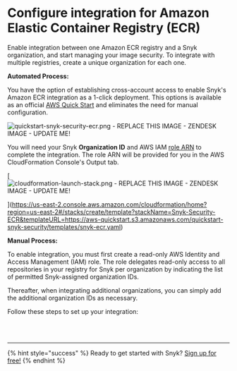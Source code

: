 # Configure integration for Amazon Elastic Container Registry \(ECR\)

Enable integration between one Amazon ECR registry and a Snyk organization, and start managing your image security. To integrate with multiple registries, create a unique organization for each one.

**Automated Process:**

You have the option of establishing cross-account access to enable Snyk's Amazon ECR integration as a 1-click deployment. This options is available as an official [AWS Quick Start](https://github.com/aws-quickstart/quickstart-snyk-security) and eliminates the need for manual configuration. 

![quickstart-snyk-security-ecr.png - REPLACE THIS IMAGE - ZENDESK IMAGE - UPDATE ME!](https://support.snyk.io/hc/article_attachments/360010020557/quickstart-snyk-security-ecr.png)

You will need your Snyk **Organization ID** and AWS IAM [role ARN](https://docs.aws.amazon.com/IAM/latest/UserGuide/reference_identifiers.html#identifiers-arns) to complete the integration. The role ARN will be provided for you in the AWS CloudFormation Console's Output tab.

[![cloudformation-launch-stack.png - REPLACE THIS IMAGE - ZENDESK IMAGE - UPDATE ME!](https://support.snyk.io/hc/article_attachments/360010120798/cloudformation-launch-stack.png)

](https://us-east-2.console.aws.amazon.com/cloudformation/home?region=us-east-2#/stacks/create/template?stackName=Snyk-Security-ECR&templateURL=https://aws-quickstart.s3.amazonaws.com/quickstart-snyk-security/templates/snyk-ecr.yaml)

**Manual Process:**

To enable integration, you must first create a read-only AWS Identity and Access Management \(IAM\) role. The role delegates read-only access to all repositories in your registry for Snyk per organization by indicating the list of permitted Snyk-assigned organization IDs.

Thereafter, when integrating additional organizations, you can simply add the additional organization IDs as necessary.

Follow these steps to set up your integration:

 
<br><br><hr>

{% hint style="success" %}
Ready to get started with Snyk? [Sign up for free!](https://snyk.io/login?cta=sign-up&loc=footer&page=support_docs_page)
{% endhint %}